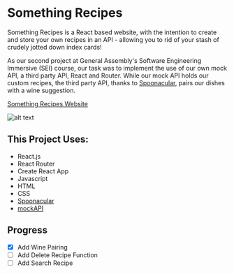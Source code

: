 # Something Recipes
Something Recipes is a React based website, with the intention to create and store your own recipes in an API - allowing you to rid of your stash of crudely jotted down index cards!

As our second project at General Assembly's Software Engineering Immersive (SEI) course, our task was to implement the use of our own mock API, a third party API, React and Router. While our mock API holds our custom recipes, the third party API, thanks to [Spoonacular](https://spoonacular.com/), pairs our dishes with a wine suggestion.

[Something Recipes Website](http://something-recipes.surge.sh/)

![alt text][site]

[site]: https://i.imgur.com/sZgieih.gif "Something Recipes Site Demo"

## This Project Uses:
- React.js
- React Router
- Create React App
- Javascript
- HTML
- CSS
- [Spoonacular](https://spoonacular.com/)
- [mockAPI](https://www.mockapi.io/)

## Progress
- [x] Add Wine Pairing
- [ ] Add Delete Recipe Function
- [ ] Add Search Recipe